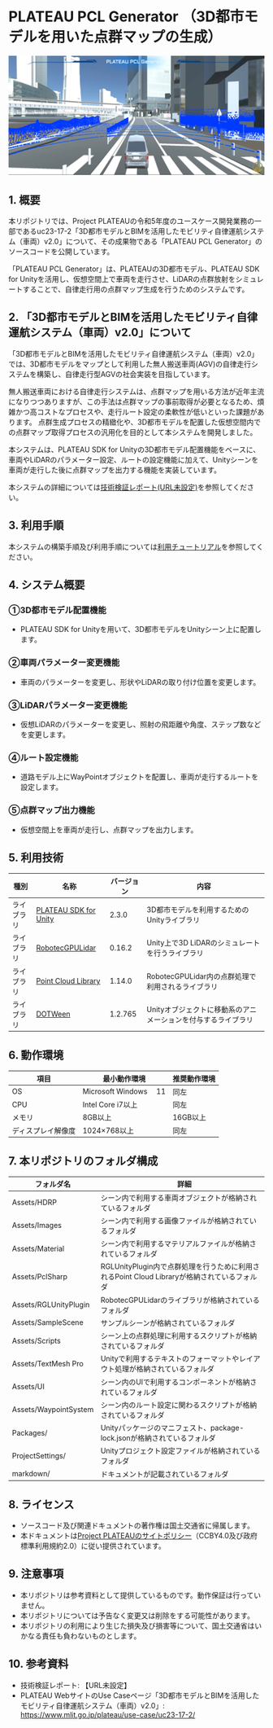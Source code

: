 # PLATEAU PCL Generator （3D都市モデルを用いた点群マップの生成） <!-- OSSの対象物の名称を記載ください。分かりやすさを重視し、できるだけ日本語で命名ください。英語名称の場合は日本語説明を（）書きで併記ください。 -->

![概要](./markdown/images/intro.png) <!-- OSSの対象物のスクリーンショット（画面表示がない場合にはイメージ画像）を貼り付けください -->

## 1. 概要 <!-- 本リポジトリでOSS化しているソフトウェア・ライブラリについて1文で説明を記載ください -->
本リポジトリでは、Project PLATEAUの令和5年度のユースケース開発業務の一部であるuc23-17-2「3D都市モデルとBIMを活用したモビリティ自律運航システム（車両）v2.0」について、その成果物である「PLATEAU PCL Generator」のソースコードを公開しています。

「PLATEAU PCL Generator」は、PLATEAUの3D都市モデル、PLATEAU SDK for Unityを活用し、仮想空間上で車両を走行させ、LiDARの点群放射をシミュレートすることで、自律走行用の点群マップ生成を行うためのシステムです。

## 2. 「3D都市モデルとBIMを活用したモビリティ自律運航システム（車両）v2.0」について <!-- 「」内にユースケース名称を記載ください。本文は以下のサンプルを参考に記載ください。URLはアクセンチュアにて設定しますので、サンプルそのままでOKです。 -->
「3D都市モデルとBIMを活用したモビリティ自律運航システム（車両）v2.0」では、3D都市モデルをマップとして利用した無人搬送車両(AGV)の自律走行システムを構築し、自律走行型AGVの社会実装を目指しています。  

無人搬送車両における自律走行システムは、点群マップを用いる方法が近年主流になりつつありますが、この手法は点群マップの事前取得が必要となるため、煩雑かつ高コストなプロセスや、走行ルート設定の柔軟性が低いといった課題があります。
点群生成プロセスの精緻化や、3D都市モデルを配置した仮想空間内での点群マップ取得プロセスの汎用化を目的として本システムを開発しました。  

本システムは、PLATEAU SDK for Unityの3D都市モデル配置機能をベースに、車両やLiDARのパラメーター設定、ルートの設定機能に加えて、Unityシーンを車両が走行した後に点群マップを出力する機能を実装しています。  

本システムの詳細については[技術検証レポート(URL未設定)](https://XXXXXXXXXX)を参照してください。

## 3. 利用手順 <!-- 下記の通り、GitHub Pagesへリンクを記載ください。URLはアクセンチュアにて設定しますので、サンプルそのままでOKです。 -->
本システムの構築手順及び利用手順については[利用チュートリアル](https://project-plateau.github.io/PLATEAU-PointCloud-Generator/)を参照してください。

## 4. システム概要 <!-- OSS化対象のシステムが有する機能を記載ください。 -->
### ①3D都市モデル配置機能
- PLATEAU SDK for Unityを用いて、3D都市モデルをUnityシーン上に配置します。

### ②車両パラメーター変更機能
- 車両のパラメーターを変更し、形状やLiDARの取り付け位置を変更します。

### ③LiDARパラメーター変更機能
- 仮想LiDARのパラメーターを変更し、照射の飛距離や角度、ステップ数などを変更します。

### ④ルート設定機能
- 道路モデル上にWayPointオブジェクトを配置し、車両が走行するルートを設定します。

### ⑤点群マップ出力機能
- 仮想空間上を車両が走行し、点群マップを出力します。


## 5. 利用技術

| 種別              | 名称   | バージョン | 内容 |
| ----------------- | --------|-------------|-----------------------------|
| ライブラリ       | [PLATEAU SDK for Unity](https://project-plateau.github.io/PLATEAU-SDK-for-Unity/) | 2.3.0 | 3D都市モデルを利用するためのUnityライブラリ |
| ライブラリ      | [RobotecGPULidar](https://github.com/RobotecAI/RobotecGPULidar) | 0.16.2 | Unity上で3D LiDARのシミュレートを行うライブラリ |
| ライブラリ      | [Point Cloud Library](https://github.com/PointCloudLibrary/pcl) | 1.14.0 | RobotecGPULidar内の点群処理で利用されるライブラリ |
| ライブラリ      | [DOTWeen](https://dotween.demigiant.com/) | 1.2.765 | Unityオブジェクトに移動系のアニメーションを付与するライブラリ |


## 6. 動作環境 <!-- 動作環境についての仕様を記載ください。 -->
| 項目               | 最小動作環境                                                                                                                                                                                                                                                                                                                                    | 推奨動作環境                   | 
| ------------------ | ----------------------------------------------------------------------------------------------------------------------------------------------------------------------------------------------------------------------------------------------------------------------------------------------------------------------------------------------- | ------------------------------ | 
| OS                 | Microsoft Windows    　11                                                                                                                                                                                                                                                                                                                  |  同左 | 
| CPU                | Intel Core i7以上                                                                                                                                                                                                                                                                                                                               | 同左              | 
| メモリ             | 8GB以上                                                                                                                                                                                                                                                                                                                                         | 16GB以上                        | 
| ディスプレイ解像度 | 1024×768以上                                                                                                                                                                                                                                                                                                                                    |  同左                   | 

## 7. 本リポジトリのフォルダ構成 <!-- 本GitHub上のソースファイルの構成を記載ください。 -->
| フォルダ名 |　詳細 |
|-|-|
| Assets/HDRP | シーン内で利用する車両オブジェクトが格納されているフォルダ |
| Assets/Images | シーン内で利用する画像ファイルが格納されているフォルダ |
| Assets/Material | シーン内で利用するマテリアルファイルが格納されているフォルダ |
| Assets/PclSharp | RGLUnityPlugin内で点群処理を行うために利用されるPoint Cloud Libraryが格納されているフォルダ |
| Assets/RGLUnityPlugin | RobotecGPULidarのライブラリが格納されているフォルダ |
| Assets/SampleScene | サンプルシーンが格納されているフォルダ |
| Assets/Scripts | シーン上の点群処理に利用するスクリプトが格納されているフォルダ |
| Assets/TextMesh Pro | Unityで利用するテキストのフォーマットやレイアウト処理が格納されているフォルダ |
| Assets/UI | シーン内のUIで利用するコンポーネントが格納されているフォルダ |
| Assets/WaypointSystem | シーン内のルート設定に関わるスクリプトが格納されているフォルダ |
| Packages/ | Unityパッケージのマニフェスト、package-lock.jsonが格納されているフォルダ |
| ProjectSettings/ | Unityプロジェクト設定ファイルが格納されているフォルダ |
| markdown/ | ドキュメントが記載されているフォルダ |


## 8. ライセンス <!-- 変更せず、そのまま使うこと。 -->

- ソースコード及び関連ドキュメントの著作権は国土交通省に帰属します。
- 本ドキュメントは[Project PLATEAUのサイトポリシー](https://www.mlit.go.jp/plateau/site-policy/)（CCBY4.0及び政府標準利用規約2.0）に従い提供されています。

## 9. 注意事項 <!-- 変更せず、そのまま使うこと。 -->

- 本リポジトリは参考資料として提供しているものです。動作保証は行っていません。
- 本リポジトリについては予告なく変更又は削除をする可能性があります。
- 本リポジトリの利用により生じた損失及び損害等について、国土交通省はいかなる責任も負わないものとします。

## 10. 参考資料 <!-- 技術検証レポートのURLはアクセンチュアにて記載します。 -->
- 技術検証レポート: 【URL未設定】
- PLATEAU WebサイトのUse Caseページ「3D都市モデルとBIMを活用したモビリティ自律運航システム（車両）v2.0」: https://www.mlit.go.jp/plateau/use-case/uc23-17-2/
